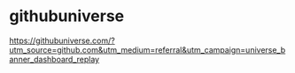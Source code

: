 # githubuniverse


https://githubuniverse.com/?utm_source=github.com&utm_medium=referral&utm_campaign=universe_banner_dashboard_replay

